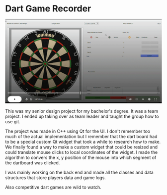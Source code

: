 # Dart Game Recorder

![image](../Resources/dartboard.gif)

This was my senior design project for my bachelor's degree.  It was a team project.  I ended up taking over as team leader and taught the group how to use git.

The project was made in C++ using Qt for the UI.  I don't remember too much of the actual implementation but I remember that the dart board had to be a special custom Qt widget that took a while to research how to make.  We finally found a way to make a custom widget that could be resized and could translate mouse clicks to local coordinates of the widget.  I made the algorithm to convers the x, y position of the mouse into which segment of the dartboard was clicked.  

I was mainly working on the back end and made all the classes and data structures that store players data and game logs.

Also competitive dart games are wild to watch.
